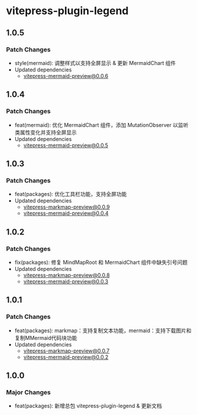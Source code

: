 # vitepress-plugin-legend

## 1.0.5

### Patch Changes

- style(mermaid): 调整样式以支持全屏显示 & 更新 MermaidChart 组件
- Updated dependencies
  - vitepress-mermaid-preview@0.0.6

## 1.0.4

### Patch Changes

- feat(mermaid): 优化 MermaidChart 组件，添加 MutationObserver 以监听类属性变化并支持全屏显示
- Updated dependencies
  - vitepress-mermaid-preview@0.0.5

## 1.0.3

### Patch Changes

- feat(packages): 优化工具栏功能，支持全屏功能
- Updated dependencies
  - vitepress-markmap-preview@0.0.9
  - vitepress-mermaid-preview@0.0.4

## 1.0.2

### Patch Changes

- fix(packages): 修复 MindMapRoot 和 MermaidChart 组件中缺失引号问题
- Updated dependencies
  - vitepress-markmap-preview@0.0.8
  - vitepress-mermaid-preview@0.0.3

## 1.0.1

### Patch Changes

- feat(packages): markmap：支持复制文本功能，mermaid：支持下载图片和复制MMermaid代码块功能
- Updated dependencies
  - vitepress-markmap-preview@0.0.7
  - vitepress-mermaid-preview@0.0.2

## 1.0.0

### Major Changes

- feat(packages): 新增总包 vitepress-plugin-legend & 更新文档
